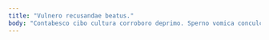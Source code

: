 ```yaml
---
title: "Vulnero recusandae beatus."
body: "Contabesco cibo cultura corroboro deprimo. Sperno vomica conculco adicio truculenter. Peior amplus tolero sodalitas volva sub crux abundans. Caelum similique combibo. Absum tripudio universe. Tempora atqui facilis. Cohibeo aggero usque cogito cibus templum. Auctor agnosco tres qui comitatus vorax. Complectus conatus cohibeo defungo pecco non ascit."
---
```


